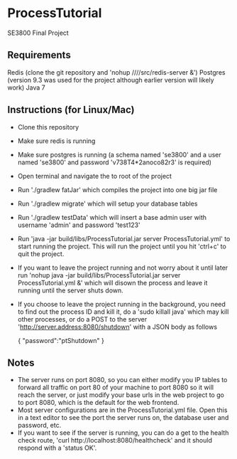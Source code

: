 ProcessTutorial
===============

SE3800 Final Project

Requirements
------------
Redis (clone the git repository and 'nohup /<path>/<to>/<redis>/src/redis-server &')
Postgres (version 9.3 was used for the project although earlier version will likely work)
Java 7

Instructions (for Linux/Mac)
----------------------------
* Clone this repository
* Make sure redis is running
* Make sure postgres is running (a schema named 'se3800' and a user named 'se3800' and password 'v738T4*2anoco82r3' is required)
* Open terminal and navigate the to root of the project
* Run './gradlew fatJar' which compiles the project into one big jar file
* Run './gradlew migrate' which will setup your database tables
* Run './gradlew testData' which will insert a base admin user with username 'admin' and password 'test123'
* Run 'java -jar build/libs/ProcessTutorial.jar server ProcessTutorial.yml' to start running the project. This will run the project until you hit 'ctrl+c' to quit the project.
* If you want to leave the project running and not worry about it until later run 'nohup java -jar build/libs/ProcessTutorial.jar server ProcessTutorial.yml &' which will disown the process and leave it running until the server shuts down.
* If you choose to leave the project running in the background, you need to find out the process ID and kill it, do a 'sudo killall java' which may kill other processes, or do a POST to the server 'http://server.address:8080/shutdown' with a JSON body as follows
    
    {
        "password":"ptShutdown"
    }
    

Notes
------
* The server runs on port 8080, so you can either modify you IP tables to forward all traffic on port 80 of your machine to port 8080 so it will reach the server, or just modify your base urls in the web project to go to port 8080, which is the default for the web frontend.
* Most server configurations are in the ProcessTutorial.yml file. Open this in a text editor to see the port the server runs on, the database user and password, etc.
* If you want to see if the server is running, you can do a get to the health check route, 'curl http://localhost:8080/healthcheck' and it should respond with a 'status OK'.
